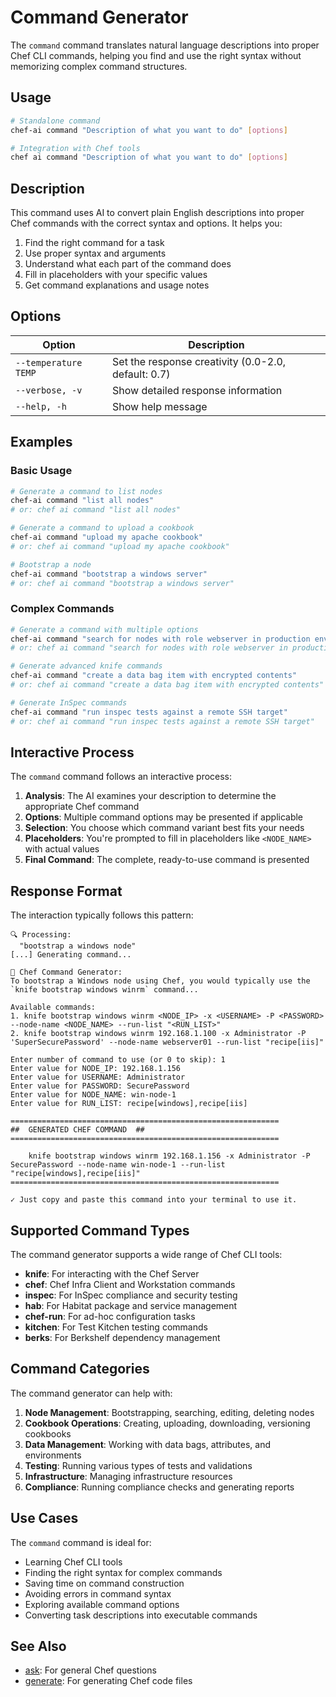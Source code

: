 # Command Generator

The `command` command translates natural language descriptions into proper Chef CLI commands, helping you find and use the right syntax without memorizing complex command structures.

## Usage

```bash
# Standalone command
chef-ai command "Description of what you want to do" [options]

# Integration with Chef tools
chef ai command "Description of what you want to do" [options]
```

## Description

This command uses AI to convert plain English descriptions into proper Chef commands with the correct syntax and options. It helps you:

1. Find the right command for a task
2. Use proper syntax and arguments
3. Understand what each part of the command does
4. Fill in placeholders with your specific values
5. Get command explanations and usage notes

## Options

| Option | Description |
|--------|-------------|
| `--temperature TEMP` | Set the response creativity (0.0-2.0, default: 0.7) |
| `--verbose, -v` | Show detailed response information |
| `--help, -h` | Show help message |

## Examples

### Basic Usage

```bash
# Generate a command to list nodes
chef-ai command "list all nodes"
# or: chef ai command "list all nodes"

# Generate a command to upload a cookbook
chef-ai command "upload my apache cookbook"
# or: chef ai command "upload my apache cookbook"

# Bootstrap a node
chef-ai command "bootstrap a windows server"
# or: chef ai command "bootstrap a windows server"
```

### Complex Commands

```bash
# Generate a command with multiple options
chef-ai command "search for nodes with role webserver in production environment"
# or: chef ai command "search for nodes with role webserver in production environment"

# Generate advanced knife commands
chef-ai command "create a data bag item with encrypted contents"
# or: chef ai command "create a data bag item with encrypted contents"

# Generate InSpec commands
chef-ai command "run inspec tests against a remote SSH target"
# or: chef ai command "run inspec tests against a remote SSH target"
```

## Interactive Process

The `command` command follows an interactive process:

1. **Analysis**: The AI examines your description to determine the appropriate Chef command
2. **Options**: Multiple command options may be presented if applicable
3. **Selection**: You choose which command variant best fits your needs
4. **Placeholders**: You're prompted to fill in placeholders like `<NODE_NAME>` with actual values
5. **Final Command**: The complete, ready-to-use command is presented

## Response Format

The interaction typically follows this pattern:

```
🔍 Processing:
  "bootstrap a windows node"
[...] Generating command...

🤖 Chef Command Generator:
To bootstrap a Windows node using Chef, you would typically use the `knife bootstrap windows winrm` command...

Available commands:
1. knife bootstrap windows winrm <NODE_IP> -x <USERNAME> -P <PASSWORD> --node-name <NODE_NAME> --run-list "<RUN_LIST>"
2. knife bootstrap windows winrm 192.168.1.100 -x Administrator -P 'SuperSecurePassword' --node-name webserver01 --run-list "recipe[iis]"

Enter number of command to use (or 0 to skip): 1
Enter value for NODE_IP: 192.168.1.156
Enter value for USERNAME: Administrator
Enter value for PASSWORD: SecurePassword
Enter value for NODE_NAME: win-node-1
Enter value for RUN_LIST: recipe[windows],recipe[iis]

============================================================
##  GENERATED CHEF COMMAND  ##
============================================================

    knife bootstrap windows winrm 192.168.1.156 -x Administrator -P SecurePassword --node-name win-node-1 --run-list "recipe[windows],recipe[iis]"
============================================================

✓ Just copy and paste this command into your terminal to use it.
```

## Supported Command Types

The command generator supports a wide range of Chef CLI tools:

- **knife**: For interacting with the Chef Server
- **chef**: Chef Infra Client and Workstation commands
- **inspec**: For InSpec compliance and security testing
- **hab**: For Habitat package and service management
- **chef-run**: For ad-hoc configuration tasks
- **kitchen**: For Test Kitchen testing commands
- **berks**: For Berkshelf dependency management

## Command Categories

The command generator can help with:

1. **Node Management**: Bootstrapping, searching, editing, deleting nodes
2. **Cookbook Operations**: Creating, uploading, downloading, versioning cookbooks
3. **Data Management**: Working with data bags, attributes, and environments
4. **Testing**: Running various types of tests and validations
5. **Infrastructure**: Managing infrastructure resources
6. **Compliance**: Running compliance checks and generating reports

## Use Cases

The `command` command is ideal for:

- Learning Chef CLI tools
- Finding the right syntax for complex commands
- Saving time on command construction
- Avoiding errors in command syntax
- Exploring available command options
- Converting task descriptions into executable commands

## See Also

- [ask](ask.md): For general Chef questions
- [generate](generate.md): For generating Chef code files
